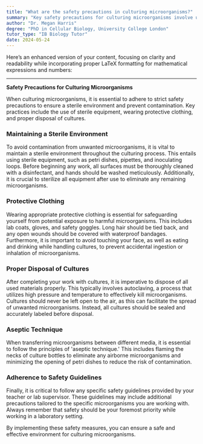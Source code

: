 ```yaml
---
title: "What are the safety precautions in culturing microorganisms?"
summary: "Key safety precautions for culturing microorganisms involve using sterile equipment, wearing protective clothing, and ensuring proper disposal of cultures to maintain a safe laboratory environment."
author: "Dr. Megan Harris"
degree: "PhD in Cellular Biology, University College London"
tutor_type: "IB Biology Tutor"
date: 2024-05-24
---
```


Here’s an enhanced version of your content, focusing on clarity and readability while incorporating proper LaTeX formatting for mathematical expressions and numbers:

---

**Safety Precautions for Culturing Microorganisms**

When culturing microorganisms, it is essential to adhere to strict safety precautions to ensure a sterile environment and prevent contamination. Key practices include the use of sterile equipment, wearing protective clothing, and proper disposal of cultures.

### Maintaining a Sterile Environment

To avoid contamination from unwanted microorganisms, it is vital to maintain a sterile environment throughout the culturing process. This entails using sterile equipment, such as petri dishes, pipettes, and inoculating loops. Before beginning any work, all surfaces must be thoroughly cleaned with a disinfectant, and hands should be washed meticulously. Additionally, it is crucial to sterilize all equipment after use to eliminate any remaining microorganisms.

### Protective Clothing

Wearing appropriate protective clothing is essential for safeguarding yourself from potential exposure to harmful microorganisms. This includes lab coats, gloves, and safety goggles. Long hair should be tied back, and any open wounds should be covered with waterproof bandages. Furthermore, it is important to avoid touching your face, as well as eating and drinking while handling cultures, to prevent accidental ingestion or inhalation of microorganisms.

### Proper Disposal of Cultures

After completing your work with cultures, it is imperative to dispose of all used materials properly. This typically involves autoclaving, a process that utilizes high pressure and temperature to effectively kill microorganisms. Cultures should never be left open to the air, as this can facilitate the spread of unwanted microorganisms. Instead, all cultures should be sealed and accurately labeled before disposal.

### Aseptic Technique

When transferring microorganisms between different media, it is essential to follow the principles of 'aseptic technique.' This includes flaming the necks of culture bottles to eliminate any airborne microorganisms and minimizing the opening of petri dishes to reduce the risk of contamination.

### Adherence to Safety Guidelines

Finally, it is critical to follow any specific safety guidelines provided by your teacher or lab supervisor. These guidelines may include additional precautions tailored to the specific microorganisms you are working with. Always remember that safety should be your foremost priority while working in a laboratory setting.

By implementing these safety measures, you can ensure a safe and effective environment for culturing microorganisms.
    